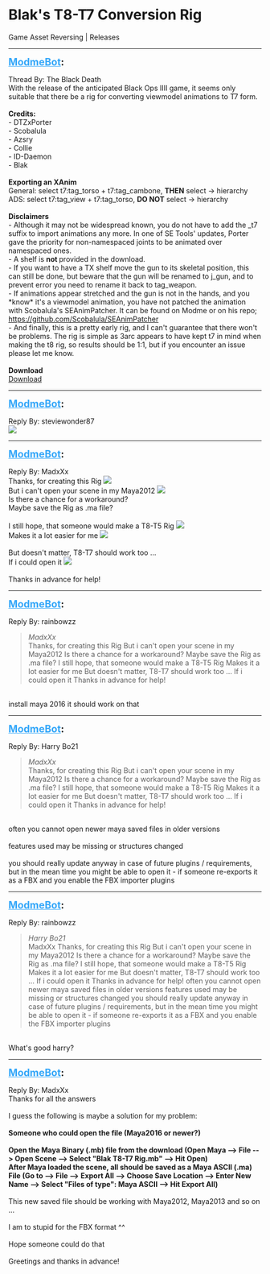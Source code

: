 # Blak's T8-T7 Conversion Rig
Game Asset Reversing | Releases

---
<strong style="font-size: 1.4em;"><span style="text-decoration: underline;text-decoration-color: #34a7f9;"><span style="color:#34a7f9;">ModmeBot</span></span>:</strong>

<p>Thread By: The Black Death<br />With the release of the anticipated Black Ops IIII game, it seems only suitable that there be a rig for converting viewmodel animations to T7 form.<br /> <br /><strong>Credits:</strong><br />- DTZxPorter<br />- Scobalula<br />- Azsry<br />- Collie<br />- ID-Daemon<br />- Blak<br /> <br /><strong>Exporting an XAnim</strong><br />General: select t7:tag_torso + t7:tag_cambone, <strong>THEN</strong> select -&gt; hierarchy<br />ADS: select t7:tag_view + t7:tag_torso, <strong>DO NOT</strong> select -&gt; hierarchy<br /> <br /><strong>Disclaimers</strong><br />- Although it may not be widespread known, you do not have to add the _t7 suffix to import animations any more. In one of SE Tools&#39; updates, Porter gave the priority for non-namespaced joints to be animated over namespaced ones.<br />- A shelf is <strong>not </strong>provided in the download.<br />- If you want to have a TX shelf move the gun to its skeletal position, this can still be done, but beware that the gun will be renamed to j_gun, and to prevent error you need to rename it back to tag_weapon.<br />- If animations appear stretched and the gun is not in the hands, and you *know* it&#39;s a viewmodel animation, you have not patched the animation with Scobalula&#39;s SEAnimPatcher. It can be found on Modme or on his repo; <a href="https://github.com/Scobalula/SEAnimPatcher">https://github.com/Scobalula/SEAnimPatcher</a><br />- And finally, this is a pretty early rig, and I can&#39;t guarantee that there won&#39;t be problems. The rig is simple as 3arc appears to have kept t7 in mind when making the t8 rig, so results should be 1:1, but if you encounter an issue please let me know.<br /> <br /><strong>Download</strong><br /><a href="https://mega.nz/#!acEUjaoa!VZcCFU7-HI8iyZWBv9zmGcKDoVhHYhyoDRCejRY4jDA">Download</a></p>

---
<strong style="font-size: 1.4em;"><span style="text-decoration: underline;text-decoration-color: #34a7f9;"><span style="color:#34a7f9;">ModmeBot</span></span>:</strong>

<p>Reply By: steviewonder87<br /><img style="max-width: 500px;" src="http://aviacreations.com/modme/emoticons/grin.png"></p>

---
<strong style="font-size: 1.4em;"><span style="text-decoration: underline;text-decoration-color: #34a7f9;"><span style="color:#34a7f9;">ModmeBot</span></span>:</strong>

<p>Reply By: MadxXx<br />Thanks, for creating this Rig <img style="max-width: 500px;" src="https://modme.co/emoticons/wink.png"><br />But i can&#39;t open your scene in my Maya2012 <img style="max-width: 500px;" src="https://modme.co/emoticons/ermm.png"><br />Is there a chance for a workaround?<br />Maybe save the Rig as .ma file?<br /> <br />I still hope, that someone would make a T8-T5 Rig <img style="max-width: 500px;" src="https://modme.co/emoticons/cheerful.png"><br />Makes it a lot easier for me <img style="max-width: 500px;" src="https://modme.co/emoticons/sideways.png"><br /> <br />But doesn&#39;t matter, T8-T7 should work too ...<br />If i could open it <img style="max-width: 500px;" src="https://modme.co/emoticons/cwy.png"><br /> <br />Thanks in advance for help!</p>

---
<strong style="font-size: 1.4em;"><span style="text-decoration: underline;text-decoration-color: #34a7f9;"><span style="color:#34a7f9;">ModmeBot</span></span>:</strong>

<p>Reply By: rainbowzz<br /><blockquote><em>MadxXx</em><br />Thanks, for creating this Rig But i can&#39;t open your scene in my Maya2012 Is there a chance for a workaround? Maybe save the Rig as .ma file?   I still hope, that someone would make a T8-T5 Rig Makes it a lot easier for me   But doesn&#39;t matter, T8-T7 should work too ... If i could open it   Thanks in advance for help!</blockquote><br /> install maya 2016 it should work on that</p>

---
<strong style="font-size: 1.4em;"><span style="text-decoration: underline;text-decoration-color: #34a7f9;"><span style="color:#34a7f9;">ModmeBot</span></span>:</strong>

<p>Reply By: Harry Bo21<br /><blockquote><em>MadxXx</em><br />Thanks, for creating this Rig But i can&#39;t open your scene in my Maya2012 Is there a chance for a workaround? Maybe save the Rig as .ma file?   I still hope, that someone would make a T8-T5 Rig Makes it a lot easier for me   But doesn&#39;t matter, T8-T7 should work too ... If i could open it   Thanks in advance for help!</blockquote><br /> often you cannot open newer maya saved files in older versions<br /> <br />features used may be missing or structures changed<br /> <br />you should really update anyway in case of future plugins / requirements, but in the mean time you might be able to open it - if someone re-exports it as a FBX and you enable the FBX importer plugins</p>

---
<strong style="font-size: 1.4em;"><span style="text-decoration: underline;text-decoration-color: #34a7f9;"><span style="color:#34a7f9;">ModmeBot</span></span>:</strong>

<p>Reply By: rainbowzz<br /><blockquote><em>Harry Bo21</em><br />MadxXx Thanks, for creating this Rig But i can&#39;t open your scene in my Maya2012 Is there a chance for a workaround? Maybe save the Rig as .ma file?   I still hope, that someone would make a T8-T5 Rig Makes it a lot easier for me   But doesn&#39;t matter, T8-T7 should work too ... If i could open it   Thanks in advance for help!  often you cannot open newer maya saved files in older versions   features used may be missing or structures changed   you should really update anyway in case of future plugins / requirements, but in the mean time you might be able to open it - if someone re-exports it as a FBX and you enable the FBX importer plugins</blockquote><br /> What&#39;s good harry?</p>

---
<strong style="font-size: 1.4em;"><span style="text-decoration: underline;text-decoration-color: #34a7f9;"><span style="color:#34a7f9;">ModmeBot</span></span>:</strong>

<p>Reply By: MadxXx<br />Thanks for all the answers<br /> <br />I guess the following is maybe a solution for my problem:<br /> <br /><strong>Someone who could open the file (Maya2016 or newer?)<br /></strong><br /><strong>Open the Maya Binary (.mb) file from the download (Open Maya --&gt; File --&gt; Open Scene --&gt; Select &quot;Blak T8-T7 Rig.mb&quot; --&gt; Hit Open)</strong><br /><strong>After Maya loaded the scene, all should be saved as a Maya ASCII (.ma) File (Go to --&gt; File --&gt; Export All --&gt; Choose Save Location --&gt; Enter New Name --&gt; Select &quot;Files of type&quot;: Maya ASCII --&gt; Hit Export All)</strong><br /> <br />This new saved file should be working with Maya2012, Maya2013 and so on ...<br /> <br />I am to stupid for the FBX format ^^<br /> <br />Hope someone could do that<br /> <br />Greetings and thanks in advance!</p>
